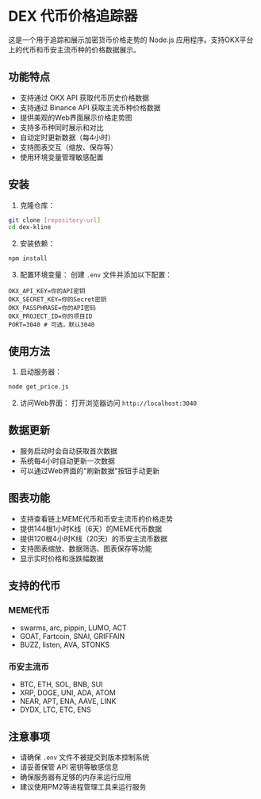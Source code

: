 # DEX 代币价格追踪器

这是一个用于追踪和展示加密货币价格走势的 Node.js 应用程序。支持OKX平台上的代币和币安主流币种的价格数据展示。

## 功能特点

- 支持通过 OKX API 获取代币历史价格数据
- 支持通过 Binance API 获取主流币种价格数据
- 提供美观的Web界面展示价格走势图
- 支持多币种同时展示和对比
- 自动定时更新数据（每4小时）
- 支持图表交互（缩放、保存等）
- 使用环境变量管理敏感配置

## 安装

1. 克隆仓库：
```bash
git clone [repository-url]
cd dex-kline
```

2. 安装依赖：
```bash
npm install
```

3. 配置环境变量：
创建 `.env` 文件并添加以下配置：
```
OKX_API_KEY=你的API密钥
OKX_SECRET_KEY=你的Secret密钥
OKX_PASSPHRASE=你的API密码
OKX_PROJECT_ID=你的项目ID
PORT=3040 # 可选，默认3040
```

## 使用方法

1. 启动服务器：
```bash
node get_price.js
```

2. 访问Web界面：
打开浏览器访问 `http://localhost:3040`

## 数据更新

- 服务启动时会自动获取首次数据
- 系统每4小时自动更新一次数据
- 可以通过Web界面的"刷新数据"按钮手动更新

## 图表功能

- 支持查看链上MEME代币和币安主流币的价格走势
- 提供144根1小时K线（6天）的MEME代币数据
- 提供120根4小时K线（20天）的币安主流币数据
- 支持图表缩放、数据筛选、图表保存等功能
- 显示实时价格和涨跌幅数据

## 支持的代币

### MEME代币
- swarms, arc, pippin, LUMO, ACT
- GOAT, Fartcoin, SNAI, GRIFFAIN
- BUZZ, listen, AVA, STONKS

### 币安主流币
- BTC, ETH, SOL, BNB, SUI
- XRP, DOGE, UNI, ADA, ATOM
- NEAR, APT, ENA, AAVE, LINK
- DYDX, LTC, ETC, ENS

## 注意事项

- 请确保 `.env` 文件不被提交到版本控制系统
- 请妥善保管 API 密钥等敏感信息
- 确保服务器有足够的内存来运行应用
- 建议使用PM2等进程管理工具来运行服务 